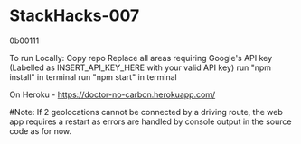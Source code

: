 # StackHacks-007
0b00111

To run Locally:
Copy repo
Replace all areas requiring Google's API key (Labelled as INSERT_API_KEY_HERE with your valid API key)
run "npm install" in terminal
run "npm start" in terminal

On Heroku - https://doctor-no-carbon.herokuapp.com/

#Note: If 2 geolocations cannot be connected by a driving route, the web app requires a restart as errors are handled by console output in the source code as for now.
